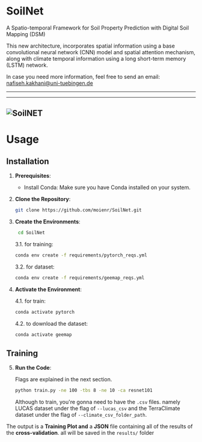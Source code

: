 # SoilNet
A Spatio-temporal Framework for Soil Property Prediction with Digital Soil Mapping (DSM)

This new architecture, incorporates spatial information using a base convolutional neural network (CNN) model and spatial attention mechanism, along with climate temporal information using a long short-term memory (LSTM) network. 

In case you need more information, feel free to send an email: nafiseh.kakhani@uni-tuebingen.de

<!-- ## Experiments

| USE_SA | USE_LSTM | USE_SRTM | OC_MAX | **RUN NAME** |
|  :---:  |  :---:   |  :---:   |  :---:   |    :---:    |
|   ✅   |    ❌   |    ✅    |   87   |      RUN_D_2023_05_04_T_13_27_Moien        |
|   ✅   |    ❌   |    ✅    |   87   |      RUN_D_2023_05_08_T_14_17_Nafiseh  |
|        |          |          |        |              |
|        |          |          |        |              |
|        |          |          |        |              |
|        |          |          |        |              |
|        |          |          |        |              |
|        |          |          |        |              |
|        |          |          |        |              |
|        |          |          |        |              | -->



<!-- ### MODEL
- ~~Add Spatial Attention Module~~
- ~~FCNN + Regressor~~
- ~~FCNN + SA + Regressor~~
- ~~LSTM~~
 -->
 
<!-- ### DATASET
- ~~Add TerraClimate Dataset~~
- ~~Update the ClimateInformation.js (in processing)~~
- ~~Write SRTM + Slope dataset donwlaoder~~ 
 ### Analysis
- CNN
- CNN + Att 
- CNN + Att + LSTM
- RF with no timeseries data
- RF + timeseries data -->

---
<!-- ![oc_all](https://github.com/moienr/SoilNet/blob/d0255c1ce411e631265daf311f1ca0d68b7b0412/readme_imgs/overallarc2.png) -->
---
 ![SoilNET](./readme_imgs/overallarc2.png)
---


# Usage

## Installation

1. **Prerequisites**:
   - Install Conda: Make sure you have Conda installed on your system.

2. **Clone the Repository**:
   ```bash
   git clone https://github.com/moienr/SoilNet.git
   ```

3. **Create the Environments**:
   ```bash
    cd SoilNet
    ```
    3.1. for training:
    ```bash  
    conda env create -f requirements/pytorch_reqs.yml
    ```

    3.2. for dataset:
    ```bash  
    conda env create -f requirements/geemap_reqs.yml
    ```

4. **Activate the Environment**:

    4.1. for train:

    ```bash
    conda activate pytorch
    ```

    4.2. to download the dataset:

    ```bash
    conda activate geemap
    ```

## Training

5. **Run the Code**:

    Flags are explained in the next section.

    ```bash
    python train.py -ne 100 -tbs 8 -ne 10 -ca resnet101
    ```
    
    Although to train, you're gonna need to have the `.csv` files. namely LUCAS dataset under the flag of `--lucas_csv` and the TerraClimate dataset under the flag of `--climate_csv_folder_path`.

The output is a **Training Plot and** a **JSON** file containing all of the results of the **cross-validation**. all will be saved in the `results/` folder






<!--
## Explanation of Command-line Flags for `train.py`

The `train.py` script accepts several command-line flags (arguments) that allow you to customize the training process. These flags help adjust various settings and parameters for the model training. Below is a detailed explanation of each flag:

1. `-nw` or `--num_workers`:
   - Type: Integer
   - Default: 2
   - Description: Number of workers used for data loading during training. Adjust this value based on your system's capabilities to optimize data loading efficiency.

2. `-tbs` or `--train_batch_size`:
   - Type: Integer
   - Default: 4
   - Description: Batch size used during training. A larger batch size can increase training speed but may require more memory.

3. `-Tbs` or `--test_batch_size`:
   - Type: Integer
   - Default: 4
   - Description: Batch size used during testing. Similar to the training batch size, it affects memory consumption during testing.

4. `-lr` or `--learning_rate`:
   - Type: Float
   - Default: 0.0001
   - Description: Learning rate used for the optimization algorithm during training.

5. `-ne` or `--num_epochs`:
   - Type: Integer
   - Default: 2
   - Description: Number of training epochs. An epoch is a complete pass through the entire training dataset.

6. `-lrs` or `--lr_scheduler`:
   - Choices: 'step', 'plateau', or None (case-sensitive)
   - Default: 'step'
   - Description: Learning rate scheduler type. Choose from 'step' (step-wise decay), 'plateau' (decay on validation loss plateau), or None (no learning rate decay).

7. `-oc` or `--oc_max`:
   - Type: Integer
   - Default: 87
   - Description: Maximum value for OC during training. Adjust this value based on your specific use case.

8. `-us` or `--use_srtm`:
   - Action: Store True
   - Default: True
   - Description: Enable or disable the use of SRTM (Shuttle Radar Topography Mission) data during training.

9. `-usa` or `--use_spatial_attention`:
   - Action: Store True
   - Default: True
   - Description: Enable or disable the use of spatial attention in the model architecture.

10. `-ca` or `--cnn_architecture`:
    - Choices: 'vgg16', 'resnet101' (case-sensitive)
    - Default: 'vgg16'
    - Description: Choose the CNN architecture for the model. Options are 'vgg16' or 'resnet101'.

11. `-rv` or `--reg_version`:
    - Type: Integer
    - Default: 2
    - Description: Regression version used during training. Adjust this value based on your specific use case.

12. `-ulb` or `--use_lstm_branch`:
    - Action: Store True
    - Default: True
    - Description: Enable or disable the use of the LSTM branch in the model architecture.

13. `-tl8` or `--train_l8_folder_path`:
    - Type: String
    - Default: 'D:\python\SoilNet\dataset\l8_images\\train\\'
    - Description: Path to the training L8 (Landsat 8) image folder.

14. `-tsl8` or `--test_l8_folder_path`:
    - Type: String
    - Default: 'D:\python\SoilNet\dataset\l8_images\\test\\'
    - Description: Path to the test L8 (Landsat 8) image folder.

15. `-vl8` or `--val_l8_folder_path`:
    - Type: String
    - Default: 'D:\python\SoilNet\dataset\l8_images\\val\\'
    - Description: Path to the validation L8 (Landsat 8) image folder.

16. `-tvsl8` or `--testval_l8_folder_path`:
    - Type: String
    - Default: 'D:\python\SoilNet\dataset\l8_images\\val\\'
    - Description: Path to the test/validation L8 (Landsat 8) image folder.

17. `-lcp` or `--lucas_csv_path`:
    - Type: String
    - Default: 'D:\python\SoilNet\dataset\LUCAS_2015_all.csv'
    - Description: Path to the LUCAS CSV file.

18. `-ccp` or `--climate_csv_folder_path`:
    - Type: String
    - Default: "D:\\python\\SoilNet\\dataset\\Climate\\All\\filled\\"
    - Description: Path to the climate CSV folder.

These command-line flags allow you to configure various aspects of the model training process based on your specific requirements and dataset. Adjust the values according to your needs when running the `train.py` script.
-->
